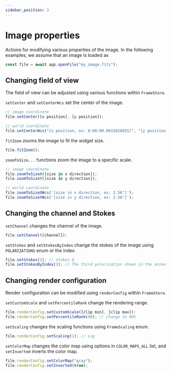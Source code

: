 ```yaml
---
sidebar_position: 3
---
```


# Image properties

Actions for modifying various properties of the image. In the following examples, we assume that an image is loaded as

```javascript
const file = await app.openFile("my_image.fits");
```

## Changing field of view

The field of view can be adjusted using various functions within <ApiLink path="/.-stores/class/FrameStore">`FrameStore`</ApiLink>.

<p><ApiLink path="/.-stores/class/FrameStore/#setCenter"><code>setCenter</code></ApiLink> and <ApiLink path="/.-stores/class/FrameStore/#setCenterWcs"><code>setCenterWcs</code></ApiLink> set the center of the image.</p>

```javascript
// image coordinate
file.setCenter([x position], [y position]);

// world coordinate
file.setCenterWcs("[x position, ex: 0:00:00.0615838925]", "[y position, ex: 29:59:59.1999990820]");
```

<p><ApiLink path="/.-stores/class/FrameStore/#fitZoom"><code>fitZoom</code></ApiLink> zooms the image to fit the widget size.</p>

```javascript
file.fitZoom();
```

<p><ApiLink path="/.-stores/class/FrameStore/#zoomToSizeX"><code>zoomToSize...</code></ApiLink> functions zoom the image to a specific scale.</p>

```javascript
// image coordinate
file.zoomToSizeX([size in x direction]);
file.zoomToSizeY([size in y direction]);

// world coordinate
file.zoomToSizeXWcs('[size in x direction, ex: 2.56"]');
file.zoomToSizeYWcs('[size in y direction, ex: 2.56"]');
```

## Changing the channel and Stokes

<p><ApiLink path="/.-stores/class/FrameStore/#setChannel"><code>setChannel</code></ApiLink> changes the channel of the image.</p>

```javascript
file.setChannel([channel]);
```

<p><ApiLink path="/.-stores/class/FrameStore/#setStokes"><code>setStokes</code></ApiLink> and <ApiLink path="/.-stores/class/FrameStore/#setStokesByIndex"><code>setStokesByIndex</code></ApiLink> change the stokes of the image using <ApiLink path="/.-models/enum/POLARIZATIONS"><code>POLARIZATIONS</code></ApiLink> enum or the index.</p>

```javascript
file.setStokes(2); // Stokes Q
file.setStokesByIndex(2); // The third polarization shown in the animator widget
```

## Changing render configuration

Render configuration can be modified using <ApiLink path="/.-stores/class/RenderConfigStore">`renderConfig`</ApiLink> within <ApiLink path="/.-stores/class/FrameStore">`FrameStore`</ApiLink>.

<p><ApiLink path="/.-stores/class/RenderConfigStore/#setCustomScale"><code>setCustomScale</code></ApiLink> and <ApiLink path="/.-stores/class/RenderConfigStore/#setPercentileRank"><code>setPercentileRank</code></ApiLink> change the rendering range.</p>

```javascript
file.renderConfig.setCustomScale([clip min], [clip max]);
file.renderConfig.setPercentileRank(90); // Change to 90%
```

<p><ApiLink path="/.-stores/class/RenderConfigStore/#setScaling"><code>setScaling</code></ApiLink> changes the scaling functions using <ApiLink path="/.-stores/enum/FrameScaling"><code>FrameScaling</code></ApiLink> enum.</p>

```javascript
file.renderConfig.setScaling(1); // Log
```

<p><ApiLink path="/.-stores/class/RenderConfigStore/#setColorMap"><code>setColorMap</code></ApiLink> changes the color map using options in <ApiLink path="/.-stores/class/RenderConfigStore/#COLOR_MAPS_ALL"><code>COLOR_MAPS_ALL</code></ApiLink> list, and <ApiLink path="/.-stores/class/RenderConfigStore/#setInverted"><code>setInverted</code></ApiLink> inverts the color map.</p>

```javascript
file.renderConfig.setColorMap("gray");
file.renderConfig.setInverted(true);
```
